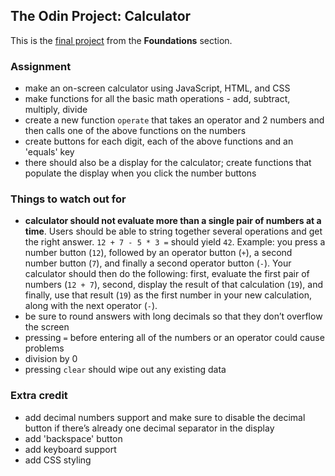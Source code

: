 ## The Odin Project: Calculator
This is the [final project](https://www.theodinproject.com/lessons/foundations-calculator) from the **Foundations** section.

### Assignment

- make an on-screen calculator using JavaScript, HTML, and CSS
- make functions for all the basic math operations - add, subtract, multiply, divide
- create a new function `operate` that takes an operator and 2 numbers and then calls one of the above functions on the numbers
- create buttons for each digit, each of the above functions and an 'equals' key
- there should also be a display for the calculator; create functions that populate the display when you click the number buttons

### Things to watch out for

- **calculator should not evaluate more than a single pair of numbers at a time**. Users should be able to string together 
several operations and get the right answer. `12 + 7 - 5 * 3 =` should yield `42`. Example: you press a number 
button (`12`), followed by an operator button (`+`), a second number button (`7`), and finally a second operator button (`-`).
Your calculator should then do the following: first, evaluate the first pair of numbers (`12 + 7`), second, display the 
result of that calculation (`19`), and finally, use that result (`19`) as the first number in your new calculation, along 
with the next operator (`-`).
- be sure to round answers with long decimals so that they don’t overflow the screen
- pressing `=` before entering all of the numbers or an operator could cause problems
- division by 0
- pressing `clear` should wipe out any existing data

### Extra credit
- add decimal numbers support and make sure to disable the decimal button if there’s already one decimal separator in 
the display
- add 'backspace' button
- add keyboard support
- add CSS styling
